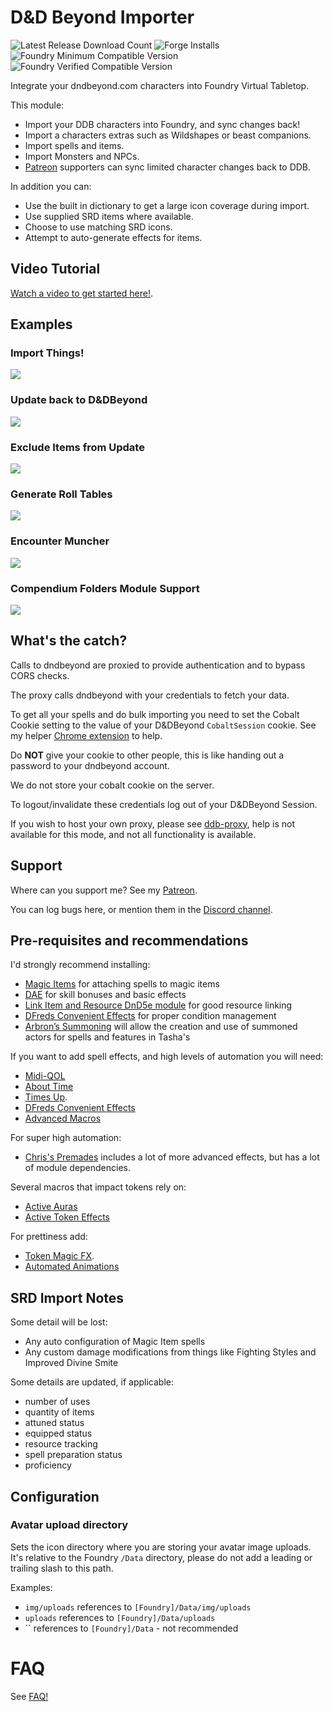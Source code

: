 # D&D Beyond Importer

![Latest Release Download Count](https://img.shields.io/badge/dynamic/json?label=Downloads%20(Latest)&query=assets%5B0%5D.download_count&url=https%3A%2F%2Fapi.github.com%2Frepos%2FMrPrimate%2Fddb-importer%2Freleases%2Flatest)
![Forge Installs](https://img.shields.io/badge/dynamic/json?label=Forge%20Installs&query=package.installs&suffix=%25&url=https%3A%2F%2Fforge-vtt.com%2Fapi%2Fbazaar%2Fpackage%2Fddb-importer&colorB=4aa94a)
![Foundry Minimum Compatible Version](https://img.shields.io/badge/dynamic/json.svg?url=https%3A%2F%2Fraw.githubusercontent.com%2FMrPrimate%2Fddb-importer%2Fmain%2Fmodule-template.json&label=Foundry%20Version&query=$.compatibility.minimum&colorB=orange)
![Foundry Verified Compatible Version](https://img.shields.io/badge/dynamic/json.svg?url=https%3A%2F%2Fraw.githubusercontent.com%2FMrPrimate%2Fddb-importer%2Fmain%2Fmodule-template.json&label=Foundry%20Version&query=$.compatibility.verified&colorB=green)

Integrate your dndbeyond.com characters into Foundry Virtual Tabletop.

This module:
* Import your DDB characters into Foundry, and sync changes back!
* Import a characters extras such as Wildshapes or beast companions.
* Import spells and items.
* Import Monsters and NPCs.
* [Patreon](https://patreon.com/mrprimate) supporters can sync limited character changes back to DDB.

In addition you can:

- Use the built in dictionary to get a large icon coverage during import.
- Use supplied SRD items where available.
- Choose to use matching SRD icons.
- Attempt to auto-generate effects for items.

## Video Tutorial

[Watch a video to get started here!](https://youtu.be/OMaJHLQORWo).

## Examples

### Import Things!

![](./docs/muncher.png)

### Update back to D&DBeyond

![](./docs/sync.png)

### Exclude Items from Update

![](./docs/exclude.png)

### Generate Roll Tables

![](./docs/confusion.png)

### Encounter Muncher

![](./docs/encounter-muncher.png)

### Compendium Folders Module Support

![](./docs/compendium-folders.png)


## What's the catch?

Calls to dndbeyond are proxied to provide authentication and to bypass CORS checks.

The proxy calls dndbeyond with your credentials to fetch your data.

To get all your spells and do bulk importing you need to set the Cobalt Cookie setting to the value of your D&DBeyond `CobaltSession` cookie. See my helper [Chrome extension](https://github.com/mrprimate/ddb-importer-chrome) to help.

Do **NOT** give your cookie to other people, this is like handing out a password to your dndbeyond account.

We do not store your cobalt cookie on the server.

To logout/invalidate these credentials log out of your D&DBeyond Session.

If you wish to host your own proxy, please see [ddb-proxy](https://github.com/mrprimate/ddb-proxy), help is not available for this mode, and not all functionality is available.

## Support

Where can you support me? See my [Patreon](https://patreon.com/mrprimate).

You can log bugs here, or mention them in the [Discord channel](https://discord.gg/WzPuRuDJVP).

## Pre-requisites and recommendations

I'd strongly recommend installing:

- [Magic Items](https://foundryvtt.com/packages/magicitems/) for attaching spells to magic items
- [DAE](https://foundryvtt.com/packages/dae/) for skill bonuses and basic effects
- [Link Item and Resource DnD5e module](https://foundryvtt.com/packages/link-item-resource-5e ) for good resource linking
- [DFreds Convenient Effects](https://foundryvtt.com/packages/dfreds-convenient-effects) for proper condition management
- [Arbron’s Summoning](https://foundryvtt.com/packages/arbron-summoner) will allow the creation and use of summoned actors for spells and features in Tasha's

If you want to add spell effects, and high levels of automation you will need:
- [Midi-QOL](https://foundryvtt.com/packages/midi-qol/)
- [About Time](https://foundryvtt.com/packages/about-time)
- [Times Up](https://foundryvtt.com/packages/times-up/).
- [DFreds Convenient Effects](https://foundryvtt.com/packages/dfreds-convenient-effects)
- [Advanced Macros](https://foundryvtt.com/packages/advanced-macros)

For super high automation:
- [Chris's Premades](https://foundryvtt.com/packages/chris-premades) includes a lot of more advanced effects, but has a lot of module dependencies.

Several macros that impact tokens rely on:
- [Active Auras](https://foundryvtt.com/packages/ActiveAuras)
- [Active Token Effects](https://foundryvtt.com/packages/ATL)

For prettiness add:
- [Token Magic FX](https://foundryvtt.com/packages/tokenmagic).
- [Automated Animations](https://foundryvtt.com/packages/autoanimations)


## SRD Import Notes

Some detail will be lost:

* Any auto configuration of Magic Item spells
* Any custom damage modifications from things like Fighting Styles and Improved Divine Smite

Some details are updated, if applicable:

* number of uses
* quantity of items
* attuned status
* equipped status
* resource tracking
* spell preparation status
* proficiency


## Configuration

### Avatar upload directory

Sets the icon directory where you are storing your avatar image uploads. It's relative to the Foundry `/Data` directory, please do not add a leading or trailing slash to this path.

Examples:

- `img/uploads` references to `[Foundry]/Data/img/uploads`
- `uploads` references to `[Foundry]/Data/uploads`
- `` references to `[Foundry]/Data` - not recommended

# FAQ

See [FAQ!](./FAQ.md)
